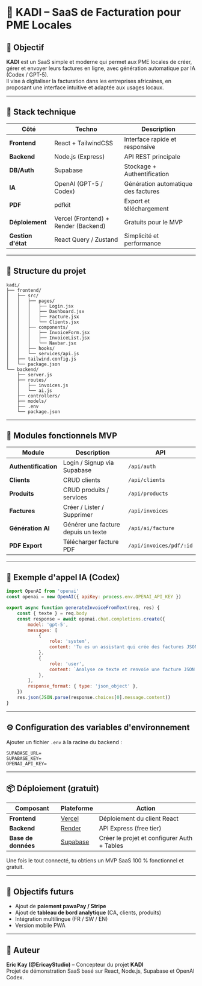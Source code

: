# 🧾 KADI – SaaS de Facturation pour PME Locales

## 🎯 Objectif

**KADI** est un SaaS simple et moderne qui permet aux PME locales de créer, gérer et envoyer leurs factures en ligne, avec génération automatique par IA (Codex / GPT-5).  
Il vise à digitaliser la facturation dans les entreprises africaines, en proposant une interface intuitive et adaptée aux usages locaux.

---

## 🧩 Stack technique

| Côté               | Techno                               | Description                         |
| ------------------ | ------------------------------------ | ----------------------------------- |
| **Frontend**       | React + TailwindCSS                  | Interface rapide et responsive      |
| **Backend**        | Node.js (Express)                    | API REST principale                 |
| **DB/Auth**        | Supabase                             | Stockage + Authentification         |
| **IA**             | OpenAI (GPT-5 / Codex)               | Génération automatique des factures |
| **PDF**            | pdfkit                               | Export et téléchargement            |
| **Déploiement**    | Vercel (Frontend) + Render (Backend) | Gratuits pour le MVP                |
| **Gestion d'état** | React Query / Zustand                | Simplicité et performance           |

---

## 📁 Structure du projet

```
kadi/
├── frontend/
│   ├── src/
│   │   ├── pages/
│   │   │   ├── Login.jsx
│   │   │   ├── Dashboard.jsx
│   │   │   ├── Facture.jsx
│   │   │   └── Clients.jsx
│   │   ├── components/
│   │   │   ├── InvoiceForm.jsx
│   │   │   ├── InvoiceList.jsx
│   │   │   └── Navbar.jsx
│   │   ├── hooks/
│   │   └── services/api.js
│   ├── tailwind.config.js
│   └── package.json
└── backend/
    ├── server.js
    ├── routes/
    │   ├── invoices.js
    │   └── ai.js
    ├── controllers/
    ├── models/
    ├── .env
    └── package.json
```

---

## 🧠 Modules fonctionnels MVP

| Module               | Description                         | API                     |
| -------------------- | ----------------------------------- | ----------------------- |
| **Authentification** | Login / Signup via Supabase         | `/api/auth`             |
| **Clients**          | CRUD clients                        | `/api/clients`          |
| **Produits**         | CRUD produits / services            | `/api/products`         |
| **Factures**         | Créer / Lister / Supprimer          | `/api/invoices`         |
| **Génération AI**    | Générer une facture depuis un texte | `/api/ai/facture`       |
| **PDF Export**       | Télécharger facture PDF             | `/api/invoices/pdf/:id` |

---

## 🧾 Exemple d'appel IA (Codex)

```js
import OpenAI from 'openai'
const openai = new OpenAI({ apiKey: process.env.OPENAI_API_KEY })

export async function generateInvoiceFromText(req, res) {
	const { texte } = req.body
	const response = await openai.chat.completions.create({
		model: 'gpt-5',
		messages: [
			{
				role: 'system',
				content: 'Tu es un assistant qui crée des factures JSON.',
			},
			{
				role: 'user',
				content: `Analyse ce texte et renvoie une facture JSON : ${texte}`,
			},
		],
		response_format: { type: 'json_object' },
	})
	res.json(JSON.parse(response.choices[0].message.content))
}
```

---

## ⚙️ Configuration des variables d'environnement

Ajouter un fichier `.env` à la racine du backend :

```
SUPABASE_URL=
SUPABASE_KEY=
OPENAI_API_KEY=
```

---

## 📦 Déploiement (gratuit)

| Composant           | Plateforme                       | Action                                      |
| ------------------- | -------------------------------- | ------------------------------------------- |
| **Frontend**        | [Vercel](https://vercel.com)     | Déploiement du client React                 |
| **Backend**         | [Render](https://render.com)     | API Express (free tier)                     |
| **Base de données** | [Supabase](https://supabase.com) | Créer le projet et configurer Auth + Tables |

Une fois le tout connecté, tu obtiens un MVP SaaS 100 % fonctionnel et gratuit.

---

## 🚀 Objectifs futurs

- Ajout de **paiement pawaPay / Stripe**
- Ajout de **tableau de bord analytique** (CA, clients, produits)
- Intégration multilingue (FR / SW / EN)
- Version mobile PWA

---

## 🧠 Auteur

**Eric Kay (@EricayStudio)** – Concepteur du projet **KADI**  
Projet de démonstration SaaS basé sur React, Node.js, Supabase et OpenAI Codex.
